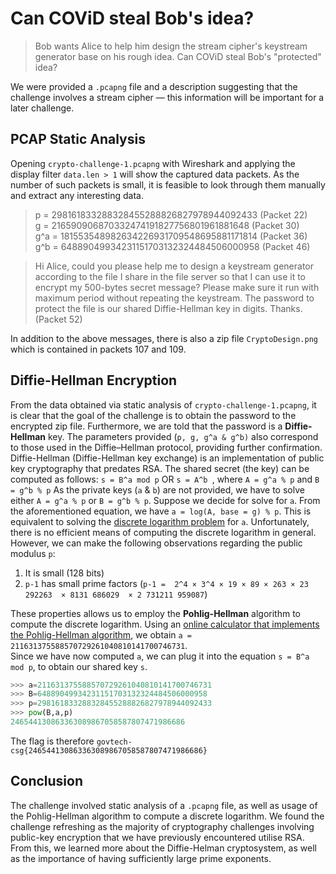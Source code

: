 # Can COViD steal Bob's idea?

> Bob wants Alice to help him design the stream cipher's keystream generator base on his rough idea. Can COViD steal Bob's "protected" idea? 

We were provided a `.pcapng` file and a description suggesting that the challenge involves a stream cipher — this information will be important for a later challenge.

## PCAP Static Analysis

Opening `crypto-challenge-1.pcapng` with Wireshark and applying the display filter `data.len > 1` will show the captured data packets. As the number of such packets is small, it is feasible to look through them manually and extract any interesting data.

> p = 298161833288328455288826827978944092433 (Packet 22)  
g = 216590906870332474191827756801961881648 (Packet 30)  
g^a = 181553548982634226931709548695881171814 (Packet 36)  
g^b = 64889049934231151703132324484506000958 (Packet 46)

> Hi Alice, could you please help me to design a keystream generator according to the file I share in the file server so that I can use it to encrypt my 500-bytes secret message? Please make sure it run with maximum period without repeating the keystream. The password to protect the file is our shared Diffie-Hellman key in digits. Thanks. (Packet 52)  

In addition to the above messages, there is also a zip file `CryptoDesign.png` which is contained in packets 107 and 109.

## Diffie-Hellman Encryption
From the data obtained via static analysis of `crypto-challenge-1.pcapng`, it is clear that the goal of the challenge is to obtain the password to the encrypted zip file. Furthermore, we are told that the password is a **Diffie-Hellman** key. The parameters provided (`p, g, g^a & g^b)` also correspond to those used in 
the Diffie–Hellman protocol, providing further confirmation.  
Diffie-Hellman (Diffie-Hellman key exchange) is an implementation of public key cryptography that predates RSA. The shared secret (the key) can be computed as follows:
``s = B^a mod p`` OR ``s = A^b ``, where ``A = g^a % p`` and ``B = g^b % p``
As the private keys (`a` & `b`) are not provided, we have to solve either ``A = g^a % p`` or ``B = g^b % p``. Suppose we decide for solve for `a`. From the aforementioned equation, we have ``a = log(A, base = g) % p``. This is equivalent to solving the [discrete logarithm problem](https://en.wikipedia.org/wiki/Discrete_logarithm_problem) for `a`. Unfortunately, there is no efficient means of computing the discrete logarithm in general. However, we can make the following observations regarding the public modulus `p`:
1. It is small (128 bits)
2. `p-1` has small prime factors (`` p-1 =  2^4 × 3^4 × 19 × 89 × 263 × 23 292263  × 8131 686029  × 2 731211 959087 ``)

These properties allows us to employ the **Pohlig-Hellman** algorithm to compute the discrete logarithm. Using an [online calculator that implements the Pohlig-Hellman algorithm](https://www.alpertron.com.ar/DILOG.HTM), we obtain ``a = 211631375588570729261040810141700746731``.  
Since we have now computed `a`, we can plug it into the equation ``s = B^a mod p``, to obtain our shared key ``s``.
```python
>>> a=211631375588570729261040810141700746731
>>> B=64889049934231151703132324484506000958
>>> p=298161833288328455288826827978944092433
>>> pow(B,a,p)
246544130863363089867058587807471986686
```
The flag is therefore ``govtech-csg{246544130863363089867058587807471986686}``

## Conclusion
The challenge involved static analysis of a ``.pcapng`` file, as well as usage of the Pohlig-Hellman algorithm to compute a discrete logarithm. We found the challenge refreshing as the majority of cryptography challenges involving public-key encryption that we have previously encountered utilise RSA. From this, we learned more about the Diffie-Helman cryptosystem, as well as the importance of having sufficiently large prime exponents.
